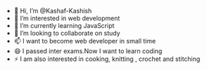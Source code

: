 - 👋 Hi, I’m @Kashaf-Kashish
- 👀 I’m interested in web development
- 🌱 I’m currently learning JavaScript 
- 💞️ I’m looking to collaborate on study
- 📫 I want to become web developer in small time
- 😄 I passed inter exams.Now I want to learn coding 
- ⚡ I am also interested in cooking, knitting , crochet and stitching 

<!---
Kashaf-Kashish/Kashaf-Kashish is a ✨ special ✨ repository because its `README.md` (this file) appears on your GitHub profile.
You can click the Preview link to take a look at your changes.
--->
